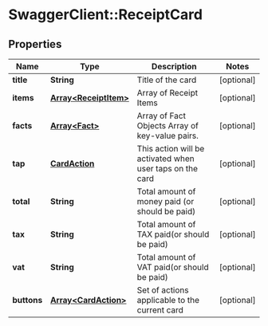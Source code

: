 # SwaggerClient::ReceiptCard

## Properties
Name | Type | Description | Notes
------------ | ------------- | ------------- | -------------
**title** | **String** | Title of the card | [optional] 
**items** | [**Array&lt;ReceiptItem&gt;**](ReceiptItem.md) | Array of Receipt Items | [optional] 
**facts** | [**Array&lt;Fact&gt;**](Fact.md) | Array of Fact Objects   Array of key-value pairs. | [optional] 
**tap** | [**CardAction**](CardAction.md) | This action will be activated when user taps on the card | [optional] 
**total** | **String** | Total amount of money paid (or should be paid) | [optional] 
**tax** | **String** | Total amount of TAX paid(or should be paid) | [optional] 
**vat** | **String** | Total amount of VAT paid(or should be paid) | [optional] 
**buttons** | [**Array&lt;CardAction&gt;**](CardAction.md) | Set of actions applicable to the current card | [optional] 


